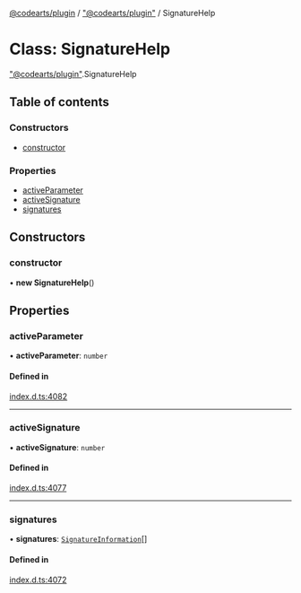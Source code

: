 [@codearts/plugin](../README.md) / ["@codearts/plugin"](../modules/_codearts_plugin_.md) / SignatureHelp

# Class: SignatureHelp

["@codearts/plugin"](../modules/_codearts_plugin_.md).SignatureHelp

## Table of contents

### Constructors

- [constructor](codearts_plugin_.SignatureHelp.md#constructor)

### Properties

- [activeParameter](codearts_plugin_.SignatureHelp.md#activeparameter)
- [activeSignature](codearts_plugin_.SignatureHelp.md#activesignature)
- [signatures](codearts_plugin_.SignatureHelp.md#signatures)

## Constructors

### constructor

• **new SignatureHelp**()

## Properties

### activeParameter

• **activeParameter**: `number`

#### Defined in

[index.d.ts:4082](https://github.com/huaweicloud/cloudide-plugin-api/blob/203b986/index.d.ts#L4082)

___

### activeSignature

• **activeSignature**: `number`

#### Defined in

[index.d.ts:4077](https://github.com/huaweicloud/cloudide-plugin-api/blob/203b986/index.d.ts#L4077)

___

### signatures

• **signatures**: [`SignatureInformation`](codearts_plugin_.SignatureInformation.md)[]

#### Defined in

[index.d.ts:4072](https://github.com/huaweicloud/cloudide-plugin-api/blob/203b986/index.d.ts#L4072)
